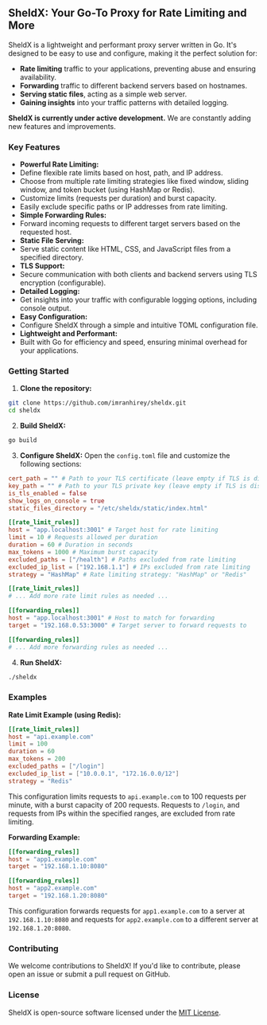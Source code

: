 ## SheldX: Your Go-To Proxy for Rate Limiting and More

SheldX is a lightweight and performant proxy server written in Go. It's designed to be easy to use and configure, making it the perfect solution for:

* **Rate limiting** traffic to your applications, preventing abuse and ensuring availability.
* **Forwarding** traffic to different backend servers based on hostnames.
* **Serving static files**, acting as a simple web server.
* **Gaining insights** into your traffic patterns with detailed logging.

**SheldX is currently under active development.** We are constantly adding new features and improvements.

### Key Features

* **Powerful Rate Limiting:**
* Define flexible rate limits based on host, path, and IP address.
* Choose from multiple rate limiting strategies like fixed window, sliding window, and token bucket (using HashMap or Redis).
* Customize limits (requests per duration) and burst capacity.
* Easily exclude specific paths or IP addresses from rate limiting.
* **Simple Forwarding Rules:**
* Forward incoming requests to different target servers based on the requested host.
* **Static File Serving:**
* Serve static content like HTML, CSS, and JavaScript files from a specified directory.
* **TLS Support:**
* Secure communication with both clients and backend servers using TLS encryption (configurable).
* **Detailed Logging:**
* Get insights into your traffic with configurable logging options, including console output.
* **Easy Configuration:**
* Configure SheldX through a simple and intuitive TOML configuration file.
* **Lightweight and Performant:**
* Built with Go for efficiency and speed, ensuring minimal overhead for your applications.

### Getting Started

1. **Clone the repository:**
```bash
git clone https://github.com/imranhirey/sheldx.git
cd sheldx
```

2. **Build SheldX:**
```bash
go build
```

3. **Configure SheldX:**
Open the `config.toml` file and customize the following sections:

```toml
cert_path = "" # Path to your TLS certificate (leave empty if TLS is disabled)
key_path = "" # Path to your TLS private key (leave empty if TLS is disabled)
is_tls_enabled = false
show_logs_on_console = true
static_files_directory = "/etc/sheldx/static/index.html"

[[rate_limit_rules]]
host = "app.localhost:3001" # Target host for rate limiting
limit = 10 # Requests allowed per duration
duration = 60 # Duration in seconds
max_tokens = 1000 # Maximum burst capacity
excluded_paths = ["/health"] # Paths excluded from rate limiting
excluded_ip_list = ["192.168.1.1"] # IPs excluded from rate limiting
strategy = "HashMap" # Rate limiting strategy: "HashMap" or "Redis"

[[rate_limit_rules]]
# ... Add more rate limit rules as needed ...

[[forwarding_rules]]
host = "app.localhost:3001" # Host to match for forwarding
target = "192.168.0.53:3000" # Target server to forward requests to

[[forwarding_rules]]
# ... Add more forwarding rules as needed ...
```

4. **Run SheldX:**
```bash
./sheldx
```

### Examples

**Rate Limit Example (using Redis):**

```toml
[[rate_limit_rules]]
host = "api.example.com"
limit = 100
duration = 60
max_tokens = 200
excluded_paths = ["/login"]
excluded_ip_list = ["10.0.0.1", "172.16.0.0/12"]
strategy = "Redis"
```

This configuration limits requests to `api.example.com` to 100 requests per minute, with a burst capacity of 200 requests. Requests to `/login`, and requests from IPs within the specified ranges, are excluded from rate limiting.


**Forwarding Example:**

```toml
[[forwarding_rules]]
host = "app1.example.com"
target = "192.168.1.10:8080"

[[forwarding_rules]]
host = "app2.example.com"
target = "192.168.1.20:8080"
```

This configuration forwards requests for `app1.example.com` to a server at `192.168.1.10:8080` and requests for `app2.example.com` to a different server at `192.168.1.20:8080`.


### Contributing

We welcome contributions to SheldX! If you'd like to contribute, please open an issue or submit a pull request on GitHub.

### License

SheldX is open-source software licensed under the [MIT License](https://opensource.org/licenses/MIT).
